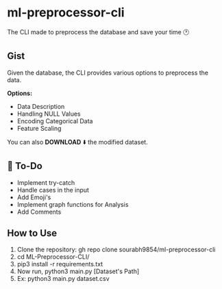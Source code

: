 # ml-preprocessor-cli

The CLI made to preprocess the database and save your time 🕐

## Gist

Given the database, the CLI provides various options to preprocess the data.

**Options:**
- Data Description
- Handling NULL Values
- Encoding Categorical Data
- Feature Scaling

You can also **DOWNLOAD** ⬇️ the modified dataset.

## 📝 To-Do
- Implement try-catch
- Handle cases in the input
- Add Emoji's
- Implement graph functions for Analysis
- Add Comments

## How to Use

1. Clone the repository: gh repo clone sourabh9854/ml-preprocessor-cli
2. cd ML-Preprocessor-CLI/
3. pip3 install -r requirements.txt
4. Now run, python3 main.py [Dataset's Path]
5. Ex: python3 main.py dataset.csv



